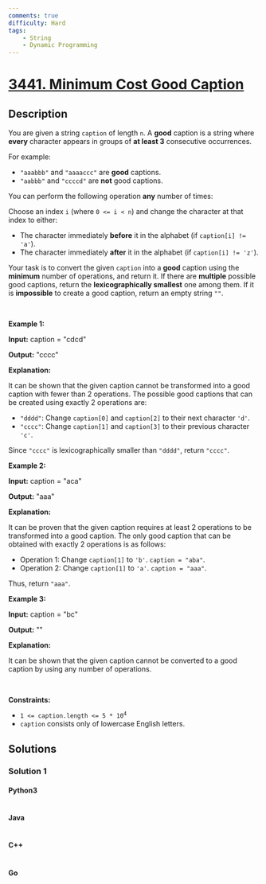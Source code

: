 ```yaml
---
comments: true
difficulty: Hard
tags:
    - String
    - Dynamic Programming
---
```


<!-- problem:start -->

# [3441. Minimum Cost Good Caption](https://leetcode.com/problems/minimum-cost-good-caption)

## Description

<!-- description:start -->

<p>You are given a string <code>caption</code> of length <code>n</code>. A <strong>good</strong> caption is a string where <strong>every</strong> character appears in groups of <strong>at least 3</strong> consecutive occurrences.</p>

<p>For example:</p>

<ul>
	<li><code>&quot;aaabbb&quot;</code> and <code>&quot;aaaaccc&quot;</code> are <strong>good</strong> captions.</li>
	<li><code>&quot;aabbb&quot;</code> and <code>&quot;ccccd&quot;</code> are <strong>not</strong> good captions.</li>
</ul>

<p>You can perform the following operation <strong>any</strong> number of times:</p>

<p>Choose an index <code>i</code> (where <code>0 &lt;= i &lt; n</code>) and change the character at that index to either:</p>

<ul>
	<li>The character immediately <strong>before</strong> it in the alphabet (if <code>caption[i] != &#39;a&#39;</code>).</li>
	<li>The character immediately <strong>after</strong> it in the alphabet (if <code>caption[i] != &#39;z&#39;</code>).</li>
</ul>

<p>Your task is to convert the given <code>caption</code> into a <strong>good</strong> caption using the <strong>minimum</strong> number of operations, and return it. If there are <strong>multiple</strong> possible good captions, return the <strong><span data-keyword="lexicographically-smaller-string">lexicographically smallest</span></strong> one among them. If it is <strong>impossible</strong> to create a good caption, return an empty string <code>&quot;&quot;</code>.</p>

<p>&nbsp;</p>
<p><strong class="example">Example 1:</strong></p>

<div class="example-block">
<p><strong>Input:</strong> <span class="example-io">caption = &quot;cdcd&quot;</span></p>

<p><strong>Output:</strong> <span class="example-io">&quot;cccc&quot;</span></p>

<p><strong>Explanation:</strong></p>

<p>It can be shown that the given caption cannot be transformed into a good caption with fewer than 2 operations. The possible good captions that can be created using exactly 2 operations are:</p>

<ul>
	<li><code>&quot;dddd&quot;</code>: Change <code>caption[0]</code> and <code>caption[2]</code> to their next character <code>&#39;d&#39;</code>.</li>
	<li><code>&quot;cccc&quot;</code>: Change <code>caption[1]</code> and <code>caption[3]</code> to their previous character <code>&#39;c&#39;</code>.</li>
</ul>

<p>Since <code>&quot;cccc&quot;</code> is lexicographically smaller than <code>&quot;dddd&quot;</code>, return <code>&quot;cccc&quot;</code>.</p>
</div>

<p><strong class="example">Example 2:</strong></p>

<div class="example-block">
<p><strong>Input:</strong> <span class="example-io">caption = &quot;aca&quot;</span></p>

<p><strong>Output:</strong> <span class="example-io">&quot;aaa&quot;</span></p>

<p><strong>Explanation:</strong></p>

<p>It can be proven that the given caption requires at least 2 operations to be transformed into a good caption. The only good caption that can be obtained with exactly 2 operations is as follows:</p>

<ul>
	<li>Operation 1: Change <code>caption[1]</code> to <code>&#39;b&#39;</code>. <code>caption = &quot;aba&quot;</code>.</li>
	<li>Operation 2: Change <code>caption[1]</code> to <code>&#39;a&#39;</code>. <code>caption = &quot;aaa&quot;</code>.</li>
</ul>

<p>Thus, return <code>&quot;aaa&quot;</code>.</p>
</div>

<p><strong class="example">Example 3:</strong></p>

<div class="example-block">
<p><strong>Input:</strong> <span class="example-io">caption = &quot;bc&quot;</span></p>

<p><strong>Output:</strong> <span class="example-io">&quot;&quot;</span></p>

<p><strong>Explanation:</strong></p>

<p>It can be shown that the given caption cannot be converted to a good caption by using any number of operations.</p>
</div>

<p>&nbsp;</p>
<p><strong>Constraints:</strong></p>

<ul>
	<li><code>1 &lt;= caption.length &lt;= 5 * 10<sup>4</sup></code></li>
	<li><code>caption</code> consists only of lowercase English letters.</li>
</ul>

<!-- description:end -->

## Solutions

<!-- solution:start -->

### Solution 1

<!-- tabs:start -->

#### Python3

```python

```

#### Java

```java

```

#### C++

```cpp

```

#### Go

```go

```

<!-- tabs:end -->

<!-- solution:end -->

<!-- problem:end -->
